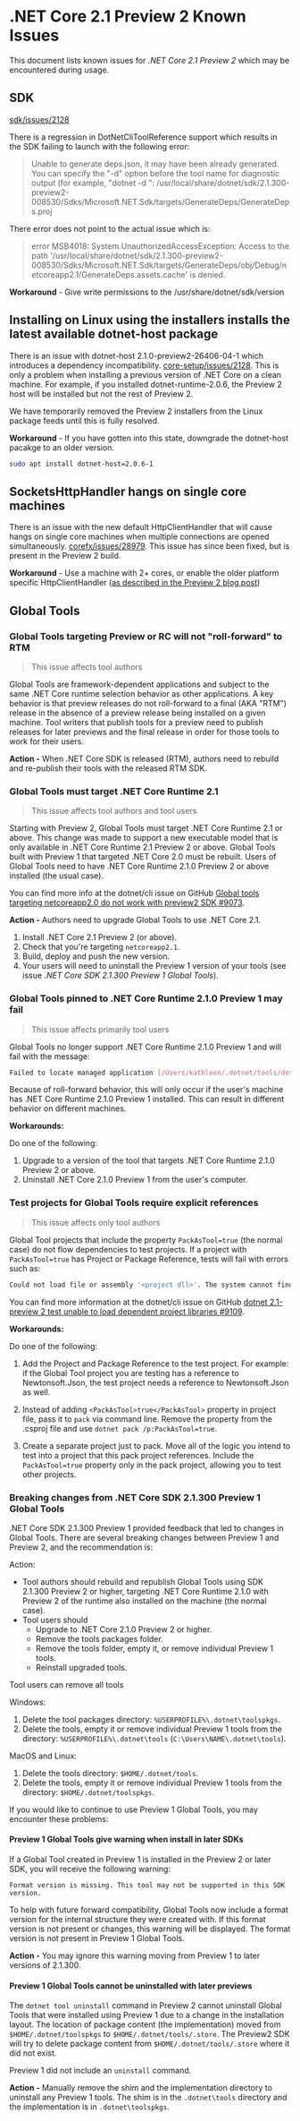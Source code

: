 # .NET Core 2.1 Preview 2 Known Issues

This document lists known issues for *.NET Core 2.1 Preview 2* which may be encountered during usage.

## SDK

[sdk/issues/2128](https://github.com/dotnet/sdk/issues/2128)

There is a regression in DotNetCliToolReference support which results in the SDK failing to launch with the following error:

> Unable to generate deps.json, it may have been already generated. You can specify the "-d" option before the tool name for diagnostic output (for example, "dotnet -d ": /usr/local/share/dotnet/sdk/2.1.300-preview2-008530/Sdks/Microsoft.NET.Sdk/targets/GenerateDeps/GenerateDeps.proj

There error does not point to the actual issue which is:

> error MSB4018: System.UnauthorizedAccessException: Access to the path '/usr/local/share/dotnet/sdk/2.1.300-preview2-008530/Sdks/Microsoft.NET.Sdk/targets/GenerateDeps/obj/Debug/netcoreapp2.1/GenerateDeps.assets.cache' is denied.

**Workaround** - Give write permissions to the /usr/share/dotnet/sdk/version

## Installing on Linux using the installers installs the latest available dotnet-host package

There is an issue with dotnet-host 2.1.0-preview2-26406-04-1 which introduces a dependency incompatibility. [core-setup/issues/2128](https://github.com/dotnet/core-setup/issues/4007). This is only a problem when installing a previous version of .NET Core on a clean machine. For example, if you installed dotnet-runtime-2.0.6, the Preview 2 host will be installed but not the rest of Preview 2.

We have temporarily removed the Preview 2 installers from the Linux package feeds until this is fully resolved.

**Workaround** - If you have gotten into this state, downgrade the dotnet-host pacakge to an older version.

```bash
sudo apt install dotnet-host=2.0.6-1
```

## SocketsHttpHandler hangs on single core machines

There is an issue with the new default HttpClientHandler that will cause hangs on single core machines when multiple connections are opened simultaneously. [corefx/issues/28979](https://github.com/dotnet/corefx/issues/28979). This issue has since been fixed, but is present in the Preview 2 build.

**Workaround** - Use a machine with 2+ cores, or enable the older platform specific HttpClientHandler ([as described in the Preview 2 blog post](https://devblogs.microsoft.com/dotnet/announcing-net-core-2-1-preview-2/))

## Global Tools

### Global Tools targeting Preview or RC will not "roll-forward" to RTM

> This issue affects tool authors

Global Tools are framework-dependent applications and subject to the same .NET Core runtime selection behavior as other applications. A key behavior is that preview releases do not roll-forward to a final (AKA "RTM") release in the absence of a preview release being installed on a given machine.
Tool writers that publish tools for a preview need to publish releases for later previews and the final release in order for those tools to work for their users.

**Action -** When .NET Core SDK is released (RTM), authors need to rebuild and re-publish their tools with the released RTM SDK.

### Global Tools must target .NET Core Runtime 2.1

> This issue affects tool authors and tool users

Starting with Preview 2, Global Tools must target .NET Core Runtime 2.1 or above. This change was made to support a new executable model that is only available in .NET Core Runtime 2.1 Preview 2 or above. Global Tools built with Preview 1 that targeted .NET Core 2.0 must be rebuilt. Users of Global Tools need to have .NET Core Runtime 2.1.0 Preview 2 or above installed (the usual case).

You can find more info at the dotnet/cli issue on GitHub [Global tools targeting netcoreapp2.0 do not work with preview2 SDK #9073](https://github.com/dotnet/cli/issues/9073).

**Action -** Authors need to upgrade Global Tools to use .NET Core 2.1.

1. Install .NET Core 2.1 Preview 2 (or above).
2. Check that you're targeting `netcoreapp2.1`.
3. Build, deploy and push the new version.
4. Your users will need to uninstall the Preview 1 version of your tools (see issue *.NET Core SDK 2.1.300 Preview 1 Global Tools*).

### Global Tools pinned to .NET Core Runtime 2.1.0 Preview 1 may fail

> This issue affects primarily tool users

Global Tools no longer support .NET Core Runtime 2.1.0 Preview 1 and will fail with the message:

```bash
Failed to locate managed application [/Users/kathleen/.dotnet/tools/dotnetsay.dll]
```

Because of roll-forward behavior, this will only occur if the user's machine has .NET Core Runtime 2.1.0 Preview 1 installed. This can result in different behavior on different machines.

**Workarounds:**

Do one of the following:

1. Upgrade to a version of the tool that targets .NET Core Runtime 2.1.0 Preview 2 or above.
2. Uninstall .NET Core 2.1.0 Preview 1 from the user's computer.

### Test projects for Global Tools require explicit references

> This issue affects only tool authors

Global Tool projects that include the property `PackAsTool=true` (the normal case) do not flow dependencies to test projects. If a project with `PackAsTool=true` has Project or Package Reference, tests will fail with errors such as:

```bash
Could not load file or assembly '<project dll>'. The system cannot find the file specified.
```

You can find more information at the dotnet/cli issue on GitHub [dotnet 2.1-preview 2 test unable to load dependent project libraries #9109](https://github.com/dotnet/cli/issues/9109).

**Workarounds:**

Do one of the following:

1. Add the Project and Package Reference to the test project. For example: if the Global Tool project you are testing has a reference to Newtonsoft.Json, the test project needs a reference to Newtonsoft.Json as well.

2. Instead of adding `<PackAsTool>true</PackAsTool>` property in project file, pass it to `pack` via command line. Remove the property from the .csproj file and use `dotnet pack /p:PackAsTool=true`.

3. Create a separate project just to pack. Move all of the logic you intend to test into a project that this pack project references. Include the `PackAsTool=true` property only in the pack project, allowing you to test other projects.

### Breaking changes from .NET Core SDK 2.1.300 Preview 1 Global Tools

.NET Core SDK 2.1.300 Preview 1 provided feedback that led to changes in Global Tools. There are several breaking changes between Preview 1 and Preview 2, and the recommendation is:

Action:

* Tool authors should rebuild and republish Global Tools using SDK 2.1.300 Preview 2 or higher, targeting .NET Core Runtime 2.1.0 with Preview 2 of the runtime also installed on the machine (the normal case).
* Tool users should
  * Upgrade to .NET Core 2.1.0 Preview 2 or higher.
  * Remove the tools packages folder.
  * Remove the tools folder, empty it, or remove individual Preview 1 tools.
  * Reinstall upgraded tools.

Tool users can remove all tools

Windows:

1. Delete the tool packages directory: `%USERPROFILE%\.dotnet\toolspkgs`.
2. Delete the tools, empty it or remove individual Preview 1 tools from the directory: `%USERPROFILE%\.dotnet\tools` (`C:\Users\NAME\.dotnet\tools`).

MacOS and Linux:

1. Delete the tools directory: `$HOME/.dotnet/tools`.
2. Delete the tools, empty it or remove individual Preview 1 tools from the directory: `$HOME/.dotnet/toolspkgs`.

If you would like to continue to use Preview 1 Global Tools, you may encounter these problems:

#### Preview 1 Global Tools give warning when install in later SDKs

If a Global Tool created in Preview 1 is installed in the Preview 2 or later SDK, you will receive the following warning:

`Format version is missing. This tool may not be supported in this SDK version.`

To help with future forward compatibility, Global Tools now include a format version for the internal structure they were created with. If this format version is not present or changes, this warning will be displayed. The format version is not present in Preview 1 Global Tools.

**Action -** You may ignore this warning moving from Preview 1 to later versions of 2.1.300.

#### Preview 1 Global Tools cannot be uninstalled with later previews

The `dotnet tool uninstall` command in Preview 2 cannot uninstall Global Tools that were installed using Preview 1 due to a change in the installation layout. The location of package content (the implementation) moved from `$HOME/.dotnet/toolspkgs` to `$HOME/.dotnet/tools/.store`. The Preview2 SDK will try to delete package content from `$HOME/.dotnet/tools/.store` where it did not exist.

Preview 1 did not include an `uninstall` command.

**Action -** Manually remove the shim and the implementation directory to uninstall any Preview 1 tools. The shim is in the `.dotnet\tools` directory and the implementation is in `.dotnet\toolspkgs`.
